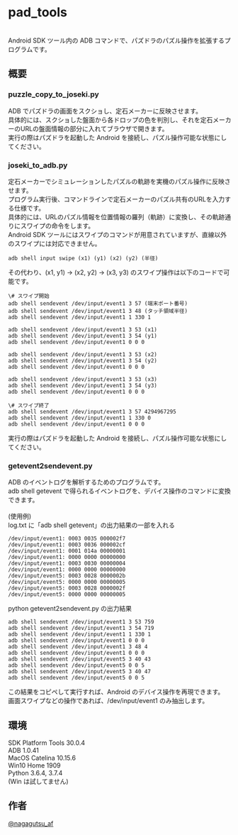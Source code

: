# pad_tools
<br>
Android SDK ツール内の ADB コマンドで、パズドラのパズル操作を拡張するプログラムです。

## 概要
### puzzle_copy_to_joseki.py
ADB でパズドラの画面をスクショし、定石メーカーに反映させます。  
具体的には、スクショした盤面から各ドロップの色を判別し、それを定石メーカーのURLの盤面情報の部分に入れてブラウザで開きます。  
実行の際はパズドラを起動した Android を接続し、パズル操作可能な状態にしてください。

### joseki_to_adb.py
定石メーカーでシミュレーションしたパズルの軌跡を実機のパズル操作に反映させます。  
プログラム実行後、コマンドラインで定石メーカーのパズル共有のURLを入力する仕様です。  
具体的には、URLのパズル情報を位置情報の羅列（軌跡）に変換し、その軌跡通りにスワイプの命令をします。  
Android SDK ツールにはスワイプのコマンドが用意されていますが、直線以外のスワイプには対応できません。  


```
adb shell input swipe (x1) (y1) (x2) (y2) (半径)
```

その代わり、(x1, y1) → (x2, y2) → (x3, y3) のスワイプ操作は以下のコードで可能です。  

```
\# スワイプ開始
adb shell sendevent /dev/input/event1 3 57 (端末ポート番号)
adb shell sendevent /dev/input/event1 3 48 (タッチ領域半径)
adb shell sendevent /dev/input/event1 1 330 1

adb shell sendevent /dev/input/event1 3 53 (x1)
adb shell sendevent /dev/input/event1 3 54 (y1)
adb shell sendevent /dev/input/event1 0 0 0

adb shell sendevent /dev/input/event1 3 53 (x2)
adb shell sendevent /dev/input/event1 3 54 (y2)
adb shell sendevent /dev/input/event1 0 0 0

adb shell sendevent /dev/input/event1 3 53 (x3)
adb shell sendevent /dev/input/event1 3 54 (y3)
adb shell sendevent /dev/input/event1 0 0 0

\# スワイプ終了
adb shell sendevent /dev/input/event1 3 57 4294967295
adb shell sendevent /dev/input/event1 1 330 0
adb shell sendevent /dev/input/event1 0 0 0
```

実行の際はパズドラを起動した Android を接続し、パズル操作可能な状態にしてください。  

### getevent2sendevent.py
ADB のイベントログを解析するためのプログラムです。  
adb shell getevent で得られるイベントログを、デバイス操作のコマンドに変換できます。  
<br>
(使用例)  
log.txt に「adb shell getevent」の出力結果の一部を入れる  

```
/dev/input/event1: 0003 0035 000002f7  
/dev/input/event1: 0003 0036 000002cf  
/dev/input/event1: 0001 014a 00000001  
/dev/input/event1: 0000 0000 00000000  
/dev/input/event1: 0003 0030 00000004  
/dev/input/event1: 0000 0000 00000000  
/dev/input/event5: 0003 0028 0000002b  
/dev/input/event5: 0000 0000 00000005  
/dev/input/event5: 0003 0028 0000002f  
/dev/input/event5: 0000 0000 00000005  
```

python getevent2sendevent.py の出力結果  

```
adb shell sendevent /dev/input/event1 3 53 759  
adb shell sendevent /dev/input/event1 3 54 719  
adb shell sendevent /dev/input/event1 1 330 1  
adb shell sendevent /dev/input/event1 0 0 0  
adb shell sendevent /dev/input/event1 3 48 4  
adb shell sendevent /dev/input/event1 0 0 0  
adb shell sendevent /dev/input/event5 3 40 43  
adb shell sendevent /dev/input/event5 0 0 5  
adb shell sendevent /dev/input/event5 3 40 47  
adb shell sendevent /dev/input/event5 0 0 5  
```


この結果をコピペして実行すれば、Android のデバイス操作を再現できます。  
画面スワイプなどの操作であれば、/dev/input/event1 のみ抽出します。

## 環境
SDK Platform Tools 30.0.4  
ADB 1.0.41  
MacOS Catelina 10.15.6  
Win10 Home 1909  
Python 3.6.4, 3.7.4  
(Win は試してません)  

## 作者
[@nagagutsu_af](https://twitter.com/nagagutsu_af)
